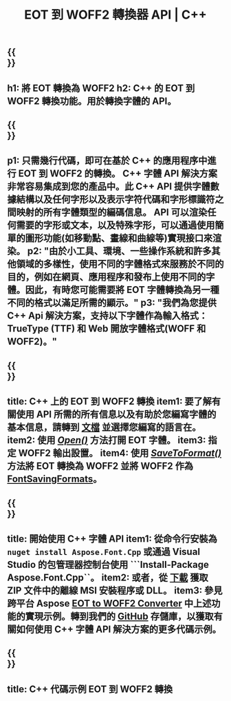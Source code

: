 ﻿---
translation: true
template: /_templates/conversion-child-cpp.md
title: EOT 到 WOFF2 轉換器 API | C++
description: 使用此 C++ API 將 EOT 轉換為 WOFF2 字體。轉換功能適用於 Windows 和 Linux，以及任何支持 C++ 的開發環境。
metakeywords: c++ EOT to WOFF2, EOT to WOFF2 解決方案 c++, EOT to WOFF2 font conerter cpp
url: /cpp/conversion/eot-to-woff2/
family: font
platformtag: cpp
feature: conversion
otherformats: TTF WOFF
---

{{<section banner>}}
---
h1: 將 EOT 轉換為 WOFF2
h2: C++ 的 EOT 到 WOFF2 轉換功能。用於轉換字體的 API。
---

{{<section overview>}}
---
p1: 只需幾行代碼，即可在基於 С++ 的應用程序中進行 EOT 到 WOFF2 的轉換。 С++ 字體 API 解決方案非常容易集成到您的產品中。此 C++ API 提供字體數據結構以及任何字形以及表示字符代碼和字形標識符之間映射的所有字體類型的編碼信息。 API 可以渲染任何需要的字形或文本，以及特殊字形，可以通過使用簡單的圖形功能(如移動點、畫線和曲線等)實現接口來渲染。
p2: "由於小工具、環境、一些操作系統和許多其他領域的多樣性，使用不同的字體格式來服務於不同的目的，例如在網頁、應用程序和發布上使用不同的字體。因此，有時您可能需要將 EOT 字體轉換為另一種不同的格式以滿足所需的顯示。"
p3: "我們為您提供 С++ Api 解決方案，支持以下字體作為輸入格式：TrueType (TTF) 和 Web 開放字體格式(WOFF 和 WOFF2)。"
---

{{<section feature1>}}
---
title: C++ 上的 EOT 到 WOFF2 轉換
item1: 要了解有關使用 API 所需的所有信息以及有助於您編寫字體的基本信息，請轉到 [文檔](https://docs.aspose.com/font/) 並選擇您編寫的語言在。
item2: 使用 [*Open()*](https://reference.aspose.com/font/cpp/class/aspose.font.font#ac2387bf04ccb5bac51cf37984d4ebf33) 方法打開 EOT 字體。
item3: 指定 WOFF2 輸出設置。
item4: 使用 [*SaveToFormat()*](https://reference.aspose.com/font/cpp/class/aspose.font.font#a670ea97404fd72c2e51b0e8c543c8a45) 方法將 EOT 轉換為 WOFF2 並將 WOFF2 作為 [FontSavingFormats](https://參考.aspose.com/font/cpp/namespace/aspose.font#a93d0dcc7c00f5c7027d60e14a5433c74)。
---

{{<section feature2>}}
---
title: 開始使用 C++ 字體 API
item1: 從命令行安裝為 ```nuget install Aspose.Font.Cpp``` 或通過 Visual Studio 的包管理器控制台使用 ```Install-Package Aspose.Font.Cpp``。
item2: 或者，從 [下載](https://downloads.aspose.com/font/cpp) 獲取 ZIP 文件中的離線 MSI 安裝程序或 DLL。
item3: 參見跨平台 Aspose [EOT to WOFF2 Converter](https://products.aspose.app/font/conversion/eot-to-woff2) 中上述功能的實現示例。轉到我們的 [GitHub](https://github.com/aspose-font/Aspose.Font-Documentation/tree/master/cpp-examples) 存儲庫，以獲取有關如何使用 C++ 字體 API 解決方案的更多代碼示例。
---

{{<section codeexample>}}
---
title: C++ 代碼示例 EOT 到 WOFF2 轉換
---